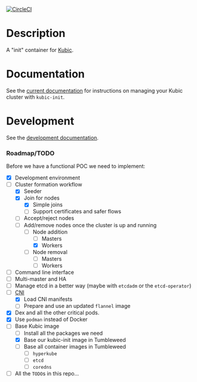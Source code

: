 
[![CircleCI](https://circleci.com/gh/kubic-project/kubic-init/tree/master.svg?style=svg)](https://circleci.com/gh/kubic-project/kubic-init/tree/master)

# Description

A "init" container for [Kubic](https://en.opensuse.org/Portal:Kubic).

# Documentation

See the [current documentation](docs/README.md) for instructions on managing
your Kubic cluster with `kubic-init`.

# Development

See the [development documentation](docs/devel.md).

### Roadmap/TODO

Before we have a functional POC we need to implement:

* [X] Development environment
* [ ] Cluster formation workflow
  * [X] Seeder
  * [X] Join for nodes
    * [X] Simple joins
    * [ ] Support certificates and safer flows
  * [ ] Accept/reject nodes
  * [ ] Add/remove nodes once the cluster is up and running
    * [ ] Node addition
      * [ ] Masters
      * [X] Workers
    * [ ] Node removal
      * [ ] Masters
      * [ ] Workers
* [ ] Command line interface
* [ ] Multi-master and HA
* [ ] Manage etcd in a better way (maybe with `etcdadm` or the `etcd-operator`)
* [ ] [CNI](pkg/cni)
  * [X] Load CNI manifests
  * [ ] Prepare and use an updated `flannel` image
* [X] Dex and all the other critical pods.
* [X] Use `podman` instead of Docker
* [ ] Base Kubic image
  * [ ] Install all the packages we need
  * [X] Base our kubic-init image in Tumbleweed
  * [ ] Base all container images in Tumbleweed
    * [ ] `hyperkube`
    * [ ] `etcd`
    * [ ] `coredns`
* [ ] All the `TODO`s in this repo...
